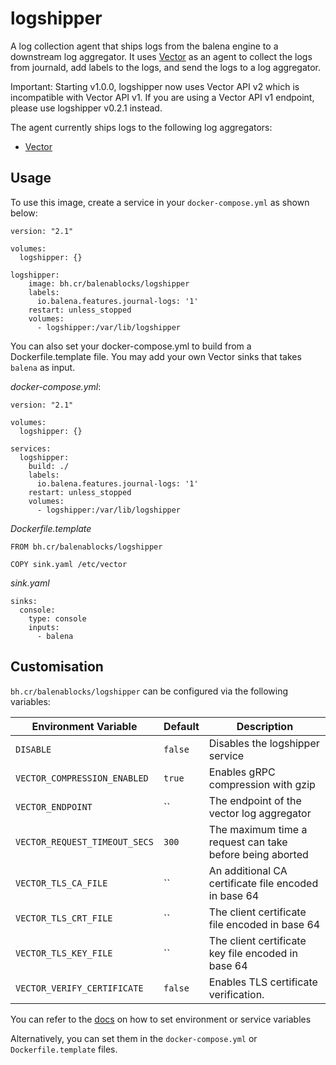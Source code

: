# logshipper

A log collection agent that ships logs from the balena engine to a downstream
log aggregator.  It uses [Vector][vector] as an agent to collect the logs from
journald, add labels to the logs, and send the logs to a log aggregator.

Important: Starting v1.0.0, logshipper now uses Vector API v2 which is incompatible
with Vector API v1.  If you are using a Vector API v1 endpoint, please use
logshipper v0.2.1 instead.

The agent currently ships logs to the following log aggregators:
- [Vector][vector]


## Usage

To use this image, create a service in your `docker-compose.yml` as shown below:
```
version: "2.1"

volumes:
  logshipper: {}

logshipper:
    image: bh.cr/balenablocks/logshipper
    labels:
      io.balena.features.journal-logs: '1'
    restart: unless_stopped
    volumes:
      - logshipper:/var/lib/logshipper
```

You can also set your docker-compose.yml to build from a Dockerfile.template file. 
You may add your own Vector sinks that takes `balena` as input.

*docker-compose.yml*:
```
version: "2.1"

volumes:
  logshipper: {}

services:
  logshipper:
    build: ./
    labels:
      io.balena.features.journal-logs: '1'
    restart: unless_stopped
    volumes:
      - logshipper:/var/lib/logshipper
```

*Dockerfile.template*
```
FROM bh.cr/balenablocks/logshipper

COPY sink.yaml /etc/vector
```

*sink.yaml*
```
sinks:
  console:
    type: console
    inputs:
      - balena
```


## Customisation

`bh.cr/balenablocks/logshipper` can be configured via the following variables:

| Environment Variable          | Default | Description                                              |
| ----------------------------- | ------- | -------------------------------------------------------  |
| `DISABLE`                     | `false` | Disables the logshipper service                          |
| `VECTOR_COMPRESSION_ENABLED`  | `true`  | Enables gRPC compression with gzip                       |
| `VECTOR_ENDPOINT`             | ``      | The endpoint of the vector log aggregator                |
| `VECTOR_REQUEST_TIMEOUT_SECS` | `300`   | The maximum time a request can take before being aborted |
| `VECTOR_TLS_CA_FILE`          | ``      | An additional CA certificate file encoded in base 64     |
| `VECTOR_TLS_CRT_FILE`         | ``      | The client certificate file encoded in base 64           |
| `VECTOR_TLS_KEY_FILE`         | ``      | The client certificate key file encoded in base 64       |
| `VECTOR_VERIFY_CERTIFICATE`   | `false` | Enables TLS certificate verification.                    |

You can refer to the [docs](https://www.balena.io/docs/learn/manage/serv-vars/#environment-and-service-variables) on how to set environment or service variables

Alternatively, you can set them in the `docker-compose.yml` or `Dockerfile.template` files.

[vector]: https://vector.dev
